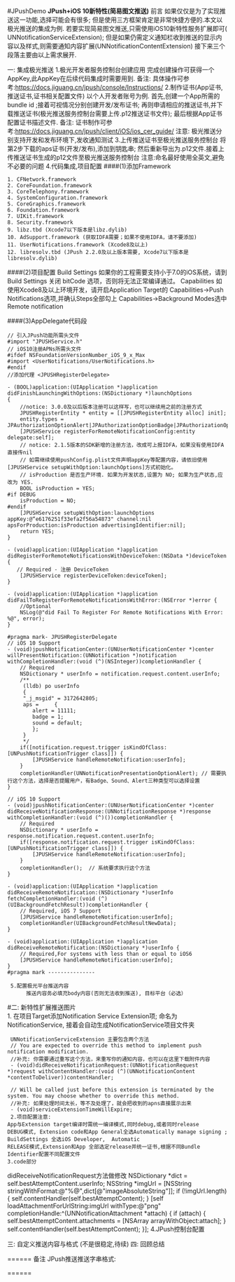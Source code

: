 #JPushDemo 
**JPush+iOS 10新特性(简易图文推送)**
前言
     如果仅仅是为了实现推送这一功能,选择可能会有很多; 但是使用三方框架肯定是非常快捷方便的.本文以极光推送的集成为例.
     若要实现简易图文推送,只需使用iOS10新特性服务扩展即可( UNNotificationServiceExtension);
     但是如果仍需定义通知栏收到推送的显示内容以及样式,则需要通知内容扩展(UNNotificationContentExtension)
    接下来三个段落主要由以上需求展开.

一: 集成极光推送
     1.极光开发者服务控制台创建应用
          完成创建操作可获得一个AppKey,此AppKey在后续代码集成时需要用到.
          备注: 具体操作可参考:https://docs.jiguang.cn/jpush/console/Instructions/
     2.制作证书(App证书,推送证书,证书相关配置文件)
          以个人开发者账号为例. 首先,创建一个App所需的bundle id ;接着可视情况分别创建开发/发布证书;  再则申请相应的推送证书,并下载推送证书(极光推送服务控制台需要上传.p12推送证书文件); 最后根据App证书配置证书描述文件.
          备注: 证书制作可参考:https://docs.jiguang.cn/jpush/client/iOS/ios_cer_guide/
          注意: 极光推送分别支持开发和发布环境下,发收通知测试
     3.上传推送证书至极光推送服务控制台
          将第2步下载的aps证书(开发/发布),添加到钥匙串; 然后重新导出为.p12文件.接着上传推送证书生成的p12文件至极光推送服务控制台
          注意:命名最好使用全英文,避免不必要的问题
     4.代码集成,项目配置
####(1)添加Framework
```obj-c
1. CFNetwork.framework
2. CoreFoundation.framework
3. CoreTelephony.framework
4. SystemConfiguration.framework
5. CoreGraphics.framework
6. Foundation.framework
7. UIKit.framework
8. Security.framework
9. libz.tbd (Xcode7以下版本是libz.dylib)
10. AdSupport.framework (获取IDFA需要；如果不使用IDFA，请不要添加)
11. UserNotifications.framework (Xcode8及以上)
12. libresolv.tbd (JPush 2.2.0及以上版本需要, Xcode7以下版本是libresolv.dylib)
```
####(2)项目配置
    Build Settings
    如果你的工程需要支持小于7.0的iOS系统，请到Build Settings 关闭 bitCode 选项，否则将无法正常编译通过。
    Capabilities
    如使用Xcode8及以上环境开发，请开启Application Target的
    Capabilities->Push Notifications选项,并确认Steps全部勾上
    Capabilities->Background Modes选中Remote notification

####(3)AppDelegate代码段
```obj-c
// 引入JPush功能所需头文件
#import "JPUSHService.h"
// iOS10注册APNs所需头文件
#ifdef NSFoundationVersionNumber_iOS_9_x_Max
#import <UserNotifications/UserNotifications.h>
#endif
//添加代理 <JPUSHRegisterDelegate>

- (BOOL)application:(UIApplication *)application didFinishLaunchingWithOptions:(NSDictionary *)launchOptions 
{
    //notice: 3.0.0及以后版本注册可以这样写，也可以继续用之前的注册方式
    JPUSHRegisterEntity * entity = [[JPUSHRegisterEntity alloc] init];
    entity.types = JPAuthorizationOptionAlert|JPAuthorizationOptionBadge|JPAuthorizationOptionSound;
    [JPUSHService registerForRemoteNotificationConfig:entity delegate:self];
    // notice: 2.1.5版本的SDK新增的注册方法，改成可上报IDFA，如果没有使用IDFA直接传nil
    // 如需继续使用pushConfig.plist文件声明appKey等配置内容，请依旧使用[JPUSHService setupWithOption:launchOptions]方式初始化。
    // isProduction 是否生产环境. 如果为开发状态,设置为 NO; 如果为生产状态,应改为 YES.
    BOOL isProduction = YES;
#if DEBUG
    isProduction = NO;
#endif
    [JPUSHService setupWithOption:launchOptions appKey:@“e6176251f33efa2f56a54873" channel:nil apsForProduction:isProduction advertisingIdentifier:nil];
    return YES;
}

- (void)application:(UIApplication *)application
didRegisterForRemoteNotificationsWithDeviceToken:(NSData *)deviceToken {
   // Required - 注册 DeviceToken
    [JPUSHService registerDeviceToken:deviceToken];
}

- (void)application:(UIApplication *)application didFailToRegisterForRemoteNotificationsWithError:(NSError *)error {
    //Optional
    NSLog(@"did Fail To Register For Remote Notifications With Error: %@", error);
}

#pragma mark- JPUSHRegisterDelegate
// iOS 10 Support
- (void)jpushNotificationCenter:(UNUserNotificationCenter *)center willPresentNotification:(UNNotification *)notification withCompletionHandler:(void (^)(NSInteger))completionHandler {
    // Required
    NSDictionary * userInfo = notification.request.content.userInfo;
    /**
     (lldb) po userInfo
     {
     "_j_msgid" = 3172642805;
     aps =     {
        alert = 11111;
        badge = 1;
        sound = default;
        };
     }
     */
    if([notification.request.trigger isKindOfClass:[UNPushNotificationTrigger class]]) {
        [JPUSHService handleRemoteNotification:userInfo];
    }
    completionHandler(UNNotificationPresentationOptionAlert); // 需要执行这个方法，选择是否提醒用户，有Badge、Sound、Alert三种类型可以选择设置
}

// iOS 10 Support
- (void)jpushNotificationCenter:(UNUserNotificationCenter *)center didReceiveNotificationResponse:(UNNotificationResponse *)response withCompletionHandler:(void (^)())completionHandler {
    // Required
    NSDictionary * userInfo = response.notification.request.content.userInfo;
    if([response.notification.request.trigger isKindOfClass:[UNPushNotificationTrigger class]]) {
        [JPUSHService handleRemoteNotification:userInfo];
    }
    completionHandler();  // 系统要求执行这个方法
}

- (void)application:(UIApplication *)application didReceiveRemoteNotification:(NSDictionary *)userInfo fetchCompletionHandler:(void (^)(UIBackgroundFetchResult))completionHandler {
    // Required, iOS 7 Support
    [JPUSHService handleRemoteNotification:userInfo];
    completionHandler(UIBackgroundFetchResultNewData);
}

- (void)application:(UIApplication *)application didReceiveRemoteNotification:(NSDictionary *)userInfo {
    // Required,For systems with less than or equal to iOS6
    [JPUSHService handleRemoteNotification:userInfo];
}
#pragma mark ---------------
```

     5.配置极光平台推送内容
          推送内容务必填充body内容(否则无法收到推送), 目标平台（必选）

#二: 新特性扩展推送图片  
     1. 在项目Target添加Notification Service Extension项; 命名为 NotificationService,
接着会自动生成NotificationService项目文件夹

     UNNotificationServiceExtension 主要包含两个方法
     // You are expected to override this method to implement push notification modification.
     //补充: 你需要通过重写这个方法，来重写你的通知内容，也可以在这里下载附件内容
     - (void)didReceiveNotificationRequest:(UNNotificationRequest *)request withContentHandler:(void (^)(UNNotificationContent *contentToDeliver))contentHandler;

     // Will be called just before this extension is terminated by the system. You may choose whether to override this method.
     //补充: 如果处理时间太长，等不及处理了，就会把收到的apns直接展示出来
     - (void)serviceExtensionTimeWillExpire;
     2.项目配置注意:
    App与Extension target编译时需统一编译模式,同时debug,或者同时release
    DEBUG模式, Extension code和App General全选Automatically manage signing ;  BuildSettings 全选iOS Developer,  Automatic
    RELEASE模式,Extension和App 全部选定release并统一证书,根据不同Bundle Identifier配置不同配置文件
    3.code部分
   didReceiveNotificationRequest方法做修改
    NSDictionary *dict =  self.bestAttemptContent.userInfo;
    NSString *imgUrl = [NSString stringWithFormat:@"%@",dict[@"imageAbsoluteString"]];
    if (!imgUrl.length) {
        self.contentHandler(self.bestAttemptContent);
    }
    [self loadAttachmentForUrlString:imgUrl withType:@"png" completionHandle:^(UNNotificationAttachment *attach) {
        if (attach) {
            self.bestAttemptContent.attachments = [NSArray arrayWithObject:attach];
        }
        self.contentHandler(self.bestAttemptContent);
    }];
   4.JPush控制台配置 

      
三: 自定义推送内容与格式 (不是很稳定,待续)
四: 回顾总结





======
备注
JPush推送推送字串格式:

======
